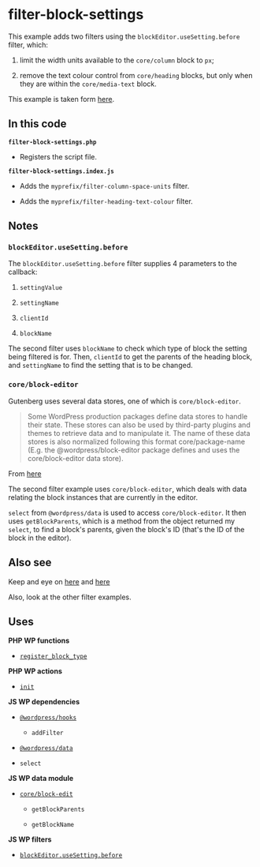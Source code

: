 # filter-block-settings

This example adds two filters using the `blockEditor.useSetting.before` filter, which:

1.  limit the width units available to the `core/column` block to `px`;

2.  remove the text colour control from `core/heading` blocks, but only when they are within the `core/media-text` block.

This example is taken form [here](https://make.wordpress.org/core/2023/02/28/custom-settings-wordpress-6-2/).

## In this code

**`filter-block-settings.php`**

- Registers the script file.

**`filter-block-settings.index.js`**

- Adds the `myprefix/filter-column-space-units` filter.

- Adds the `myprefix/filter-heading-text-colour` filter.

## Notes

### `blockEditor.useSetting.before`

The `blockEditor.useSetting.before` filter supplies 4 parameters to the callback:

1. `settingValue`

2. `settingName`

3. `clientId`

4. `blockName`

The second filter uses `blockName` to check which type of block the setting being filtered is for. Then, `clientId` to get the parents of the heading block, and `settingName` to find the setting that is to be changed.

### `core/block-editor`

Gutenberg uses several data stores, one of which is `core/block-editor`.

> Some WordPress production packages define data stores to handle their state. These stores can also be used by third-party plugins and themes to retrieve data and to manipulate it. The name of these data stores is also normalized following this format core/package-name (E.g. the @wordpress/block-editor package defines and uses the core/block-editor data store).

From [here](https://developer.wordpress.org/block-editor/explanations/architecture/modularity/#packages-with-data-stores)

The second filter example uses `core/block-editor`, which deals with data relating the block instances that are currently in the editor.

`select` from `@wordpress/data` is used to access `core/block-editor`. It then uses `getBlockParents`, which is a method from the object returned my `select`, to find a block's parents, given the block's ID (that's the ID of the block in the editor).

## Also see

Keep and eye on [here](https://docs.google.com/document/d/1ktyuo4BHOeN3YzIpgoR83tmFGFTZIviKpC-NG2oabpA/edit#) and [here](https://github.com/WordPress/developer-blog-content/issues/85)

Also, look at the other filter examples.

## Uses

**PHP WP functions**

- [`register_block_type`](https://developer.wordpress.org/reference/functions/register_block_type/)

**PHP WP actions**

- [`init`](https://developer.wordpress.org/reference/hooks/init/)

**JS WP dependencies**

- [`@wordpress/hooks`](https://developer.wordpress.org/block-editor/reference-guides/packages/packages-hooks/)

  - `addFilter`

- [`@wordpress/data`](https://developer.wordpress.org/block-editor/reference-guides/packages/packages-data/)

- `select`

**JS WP data module**

- [`core/block-edit`](https://developer.wordpress.org/block-editor/reference-guides/data/data-core-block-editor/)

  - `getBlockParents`

  - `getBlockName`

**JS WP filters**

- [`blockEditor.useSetting.before`](https://make.wordpress.org/core/2023/02/28/custom-settings-wordpress-6-2/)
